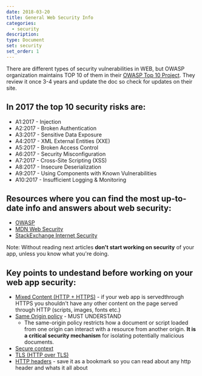 ```yaml
---
date: 2018-03-20
title: General Web Security Info
categories:
  - security
description:
type: Document
set: security
set_order: 1
---
```


There are different types of security vulnerabilities in WEB, but OWASP organization maintains TOP 10 of them in their [OWASP Top 10 Project](https://www.owasp.org/index.php/Category:OWASP_Top_Ten_Project). They review it once 3-4 years and update the doc so check for updates on their site.

## In 2017 the top 10 security risks are:

* A1:2017 - Injection
* A2:2017 - Broken Authentication
* A3:2017 - Sensitive Data Exposure
* A4:2017 - XML External Entities (XXE)
* A5:2017 - Broken Access Control
* A6:2017 - Security Misconfiguration
* A7:2017 - Cross-Site Scripting (XSS)
* A8:2017 - Insecure Deserialization
* A9:2017 - Using Components with Known Vulnerabilities
* A10:2017 - Insufficient Logging & Monitoring

## Resources where you can find the most up-to-date info and answers about web security:

* [OWASP](https://www.owasp.org/index.php/Main_Page)
* [MDN Web Security](https://developer.mozilla.org/en-US/docs/Web/Security)
* [StackExchange Internet Security](https://security.stackexchange.com/)

Note: Without reading next articles **don't start working on security** of your app, unless you know what you're doing.

## Key points to undestand before working on your web app security:

* [Mixed Content (HTTP + HTTPS)](https://developer.mozilla.org/en-US/docs/Web/Security/Mixed_content) - if your web app is servedthrough HTTPS you shouldn't have any other content on the page served through HTTP (scripts, images, fonts etc.)
* [Same Origin policy](https://developer.mozilla.org/en-US/docs/Web/Security/Same-origin_policy) - MUST UNDERSTAND
    * The same-origin policy restricts how a document or script loaded from one origin can interact with a resource from another origin. **It is a critical security mechanism** for isolating potentially malicious documents.
* [Secure context](https://developer.mozilla.org/en-US/docs/Web/Security/Secure_Contexts)
* [TLS (HTTP over TLS)](https://developer.mozilla.org/en-US/docs/Web/Security/Transport_Layer_Security)
* [HTTP headers](https://developer.mozilla.org/en-US/docs/Web/HTTP/Headers) - save it as a bookmark so you can read about any http header and whats it all about

